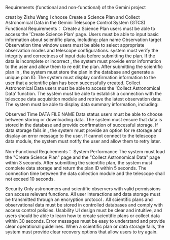 Requirements (functional and non-functional) of the Gemini project


creat by Zishu Wang I choose Create a Science Plan and Collect Astronomical Data in the Gemini Telescope Control System (GTCS)
Functional Requirements：
Create a Science Plan
 users must be able to access the 'Create Science Plan' page.
 Users must be able to input basic information about scientific plans, including:
plan name
Observation target
Observation time window
 users must be able to select appropriate observation modes and telescope configurations.
system must verify the integrity and correctness of input data before submitting the plan.
If the data is incomplete or incorrect , the system must provide error information to the user and allow them to re edit the plan.
After submitting the scientific plan in , the system must store the plan in the database and generate a unique plan ID.
The  system must display confirmation information to the user that a scientific plan has been successfully created.
Collect Astronomical Data
users must be able to access the 'Collect Astronomical Data' function.
The system must be able to establish a connection with the telescope data acquisition module and retrieve the latest observation data.
The  system must be able to display data summary information, including:

Observed Time
DATA FILE NAME
Data status
 users must be able to choose between storing or downloading data.
The  system must ensure that data is stored in the database and provide confirmation of successful storage.
If data storage fails in , the system must provide an option for re storage and display an error message to the user.
If  cannot connect to the telescope data module, the system must notify the user and allow them to retry later.


Non-Functional Requirements：
System Performance
The  system must load the "Create Science Plan" page and the "Collect Astronomical Data" page within 3 seconds.
After submitting the  scientific plan, the system must complete data storage and return the plan ID within 5 seconds.
The connection time between the  data collection module and the telescope shall not exceed 10 seconds.

Security
Only astronomers and scientific observers with valid permissions can access relevant functions.
All user interactions and data storage must be transmitted through an encryption protocol .
All scientific plans and observational data must be stored in controlled databases and comply with access control policies.
Usability
UI design must be clear and intuitive, and users should be able to learn how to create scientific plans or collect data within 30 seconds.
Error messages must be easy to understand and provide clear operational guidelines.
When a scientific plan or data storage fails, the system must provide clear recovery options that allow users to try again.

